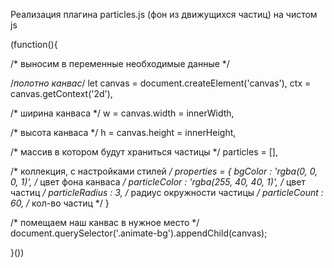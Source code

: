 Реализация плагина particles.js (фон из движущихся частиц) на чистом js

(function(){

/* выносим в переменные необходимые данные */

  /*полотно канвас*/
    let canvas = document.createElement('canvas'), 
    ctx = canvas.getContext('2d'),
      
  /* ширина канваса */
    w = canvas.width = innerWidth,
          
  /* высота канваса */
    h = canvas.height = innerHeight,
          
  /* массив в котором будут храниться частицы */
    particles = [],
          
  /* коллекция, с настройками стилей */
    properties = { 
        bgColor             : 'rgba(0, 0, 0, 1)', /* цвет фона канваса */
        particleColor       : 'rgba(255, 40, 40, 1)', /* цвет частиц */
        particleRadius      : 3, /* радиус окружности частицы */
        particleCount       : 60, /* кол-во частиц */
    }
      
  /* помещаем наш канвас в нужное место */
  document.querySelector('.animate-bg').appendChild(canvas);

}())
